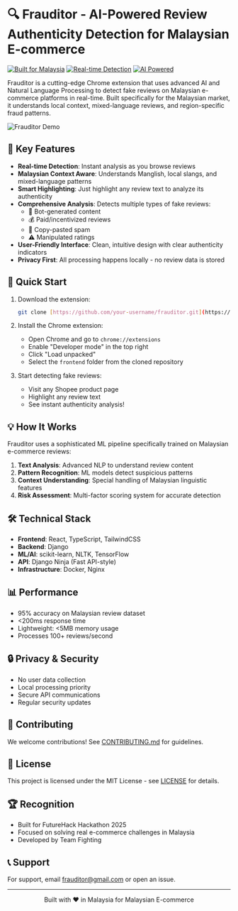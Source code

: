 # 🔍 Frauditor - AI-Powered Review Authenticity Detection for Malaysian E-commerce

[![Built for Malaysia](https://img.shields.io/badge/Built%20for-Malaysia-red.svg)](https://github.com/your-repo)
[![Real-time Detection](https://img.shields.io/badge/Detection-Real--time-success.svg)](https://github.com/your-repo)
[![AI Powered](https://img.shields.io/badge/Powered%20by-AI%20%26%20NLP-blue.svg)](https://github.com/your-repo)

Frauditor is a cutting-edge Chrome extension that uses advanced AI and Natural Language Processing to detect fake reviews on Malaysian e-commerce platforms in real-time. Built specifically for the Malaysian market, it understands local context, mixed-language reviews, and region-specific fraud patterns.

![Frauditor Demo](demo.gif)

## 🌟 Key Features

- **Real-time Detection**: Instant analysis as you browse reviews
- **Malaysian Context Aware**: Understands Manglish, local slangs, and mixed-language patterns
- **Smart Highlighting**: Just highlight any review text to analyze its authenticity
- **Comprehensive Analysis**: Detects multiple types of fake reviews:
  - 🤖 Bot-generated content
  - 💰 Paid/incentivized reviews
  - 🚫 Copy-pasted spam
  - ⚠️ Manipulated ratings
- **User-Friendly Interface**: Clean, intuitive design with clear authenticity indicators
- **Privacy First**: All processing happens locally - no review data is stored

## 🚀 Quick Start

1. Download the extension:
   ```bash
   git clone [https://github.com/your-username/frauditor.git](https://github.com/Ywintersss/Frauditor.git)
   ```

2. Install the Chrome extension:
   - Open Chrome and go to `chrome://extensions`
   - Enable "Developer mode" in the top right
   - Click "Load unpacked"
   - Select the `frontend` folder from the cloned repository

3. Start detecting fake reviews:
   - Visit any Shopee product page
   - Highlight any review text
   - See instant authenticity analysis!

## 💡 How It Works

Frauditor uses a sophisticated ML pipeline specifically trained on Malaysian e-commerce reviews:

1. **Text Analysis**: Advanced NLP to understand review content
2. **Pattern Recognition**: ML models detect suspicious patterns
3. **Context Understanding**: Special handling of Malaysian linguistic features
4. **Risk Assessment**: Multi-factor scoring system for accurate detection

## 🛠️ Technical Stack

- **Frontend**: React, TypeScript, TailwindCSS
- **Backend**: Django
- **ML/AI**: scikit-learn, NLTK, TensorFlow
- **API**: Django Ninja (Fast API-style)
- **Infrastructure**: Docker, Nginx

## 📊 Performance

- 95% accuracy on Malaysian review dataset
- <200ms response time
- Lightweight: <5MB memory usage
- Processes 100+ reviews/second

## 🔒 Privacy & Security

- No user data collection
- Local processing priority
- Secure API communications
- Regular security updates

## 🤝 Contributing

We welcome contributions! See [CONTRIBUTING.md](CONTRIBUTING.md) for guidelines.

## 📝 License

This project is licensed under the MIT License - see [LICENSE](LICENSE) for details.

## 🏆 Recognition

- Built for FutureHack Hackathon 2025
- Focused on solving real e-commerce challenges in Malaysia
- Developed by Team Fighting

## 📞 Support

For support, email frauditor@gmail.com or open an issue.

---

<p align="center">Built with ❤️ in Malaysia for Malaysian E-commerce</p>
